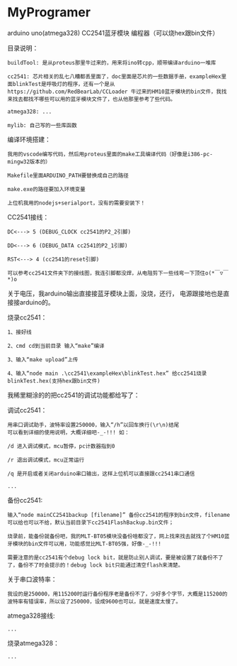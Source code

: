 # MyProgramer
arduino uno(atmega328) CC2541蓝牙模块 编程器（可以烧hex跟bin文件）

目录说明：

    buildTool: 是从proteus那里牛过来的，用来将ino转cpp，顺带编译arduino一堆库

    cc2541: 芯片相关的乱七八糟都丢里面了，doc里面是芯片的一些数据手册，exampleHex里面blinkTest是呼吸灯的程序，还有一个是从https://github.com/RedBearLab/CCLoader 牛过来的HM10蓝牙模块的bin文件，我找来找去都找不哪些可以用的蓝牙模块文件了，也从他那里参考了些代码。

    atmega328: ...

    mylib: 自己写的一些库函数

编译环境搭建：

    我用的vscode编写代码，然后用proteus里面的make工具编译代码（好像是i386-pc-mingw32版本的）

    Makefile里面ARDUINO_PATH要替换成自己的路径

    make.exe的路径要加入环境变量

    上位机我用的nodejs+serialport，没有的需要安装下！


CC2541接线：

    DC<---> 5 (DEBUG_CLOCK cc2541的P2_2引脚)

    DD<---> 6 (DEBUG_DATA cc2541的P2_1引脚)

    RST<---> 4 (cc2541的reset引脚)

    可以参考cc2541文件夹下的接线图，我连引脚都没焊，从电阻剪下一些线弯一下顶住o(*￣▽￣*)o


关于电压，我arduino输出直接接蓝牙模块上面，没烧，还行，
电源跟接地也是直接接arduino的。

烧录cc2541：

    1、接好线

    2、cmd cd到当前目录 输入“make”编译

    3、输入“make upload”上传

    4、输入“node main .\cc2541\exampleHex\blinkTest.hex” 给cc2541烧录blinkTest.hex(支持hex跟bin文件)

我稀里糊涂的的把cc2541的调试功能都给写了：

调试cc2541：

    用串口调试助手，波特率设置250000，输入“/h”以回车换行(\r\n)结尾
    可以看到详细的使用说明，大概详细吧-_-!!! 如：

    /d 进入调试模式，mcu暂停，pc计数器指到0

    /r 退出调试模式，mcu正常运行

    /q 是开启或者关闭arduino串口输出，这样上位机可以直接跟cc2541串口通信

    ...

备份cc2541:

    输入“node mainCC2541backup [filename]” 备份cc2541的程序到bin文件，filename可以给也可以不给，默认当前目录下cc2541FlashBackup.bin文件；

    烧录前，能备份就备份吧，我的MLT-BT05模块没备份啥都没了，网上找来找去就找了个HM10蓝牙模块的bin文件可以用，功能感觉比MLT-BT05强，好像-_-!!!

    需要注意的是cc2541有个debug lock bit，就是防止别人调试，要是被设置了就备份不了了，备份不了时会提示的！debug lock bit只能通过清空flash来清楚。

关于串口波特率：

    我设的是250000，用115200时运行备份程序老是备份不了，少好多个字节，大概是115200的波特率有错误率，所以设了250000，设成9600也可以，就是速度太慢了。


atmega328接线:

    ...

烧录atmega328：

    ...




